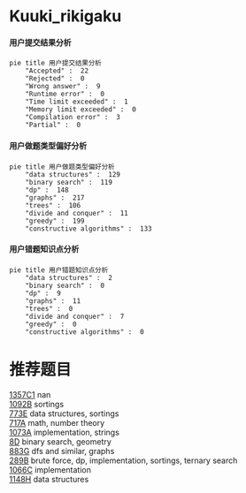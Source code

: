 # Kuuki_rikigaku

<!-- tabs:start -->



#### **用户提交结果分析**

```mermaid
pie title 用户提交结果分析
    "Accepted" :  22
    "Rejected" :  0
    "Wrong answer" :  9
    "Runtime error" :  0
    "Time limit exceeded" :  1
    "Memory limit exceeded" :  0
    "Compilation error" :  3
    "Partial" :  0
```

#### **用户做题类型偏好分析**

```mermaid
pie title 用户做题类型偏好分析
    "data structures" :  129
    "binary search" :  119
    "dp" :  148
    "graphs" :  217
    "trees" :  106
    "divide and conquer" :  11
    "greedy" :  199
    "constructive algorithms" :  133
```
#### **用户错题知识点分析**

```mermaid
pie title 用户错题知识点分析
    "data structures" :  2
    "binary search" :  0
    "dp" :  9
    "graphs" :  11
    "trees" :  0
    "divide and conquer" :  7
    "greedy" :  0
    "constructive algorithms" :  0
```



<!-- tabs:end -->
# 推荐题目
[1357C1](https://codeforces.com/contest/1357C/problem/1)		nan		  
[1092B](https://codeforces.com/contest/1092/problem/B)		sortings		  
[773E](https://codeforces.com/contest/773/problem/E)		data structures,
                        sortings		  
[717A](https://codeforces.com/contest/717/problem/A)		math,
                        number theory		  
[1073A](https://codeforces.com/contest/1073/problem/A)		implementation,
                        strings		  
[8D](https://codeforces.com/contest/8/problem/D)		binary search,
                        geometry		  
[883G](https://codeforces.com/contest/883/problem/G)		dfs and similar,
                        graphs		  
[289B](https://codeforces.com/contest/289/problem/B)		brute force,
                        dp,
                        implementation,
                        sortings,
                        ternary search		  
[1066C](https://codeforces.com/contest/1066/problem/C)		implementation		  
[1148H](https://codeforces.com/contest/1148/problem/H)		data structures		  
